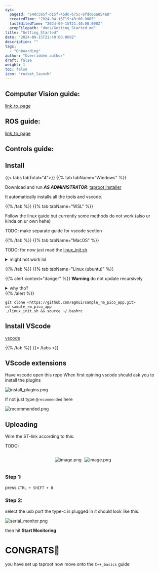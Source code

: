 ```yaml
---
sys:
  pageId: "54dc585f-d15f-45d0-b75c-8fdc66a854a8"
  createdTime: "2024-04-16T19:43:00.000Z"
  lastEditedTime: "2024-09-15T21:40:00.000Z"
  propFilepath: "docs/Getting_Started.md"
title: "Getting_Started"
date: "2024-09-15T21:40:00.000Z"
description: ""
tags:
  - "Onboarding"
author: "Overridden author"
draft: false
weight: 1
toc: false
icon: "rocket_launch"
---
```


## Computer Vision guide:

[link_to_page](86d45bc0-388b-4d26-8848-44f255f73d0e)

## ROS guide:

[link_to_page](3c76c1de-ec8f-46d6-8b0a-294005edc2d5)

## Controls guide:

## Install

{{< tabs tabTotal="4">}}
{{% tab tabName="Windows" %}}

Download and run _**AS ADMINISTRATOR**_: [taproot installer](https://github.com/Thornbots/TeachingFreshies/releases/tag/1.0)

It automatically installs all the tools and vscode.

{{% /tab %}}
{{% tab tabName="WSL" %}}

Follow the linux guide but currently some methods do not work (also ur kinda on ur own hehe)

TODO: make separate guide for vscode section

{{% /tab %}}
{{% tab tabName="MacOS" %}}

TODO: for now just read the [linux_init.sh](https://github.com/agmui/sample_rm_pico_app/blob/main/linux_init.sh)

<details>
<summary>might not work lol</summary>

`brew install libusb pkg-config`

Next install: [vscode](https://code.visualstudio.com/Download)

</details>

{{% /tab %}}
{{% tab tabName="Linux (ubuntu)" %}}

{{% alert context="danger" %}}
**Warning** do not update recursively
<details>
<summary>why tho?</summary>
There are some submodules that may go on for a while (like tinyusb) and I highly
recommend you don't need to get them.
If you want to see what submodules I update just look in `linux_init.sh`
</details>
{{% /alert %}}

```shell
git clone <https://github.com/agmui/sample_rm_pico_app.git>
cd sample_rm_pico_app
./linux_init.sh && source ~/.bashrc
```

## Install VScode

[vscode](https://code.visualstudio.com/Download)

{{% /tab %}}
{{< /tabs >}}

## VScode extensions

Have vscode open this repo
When first opining vscode should ask you to install the plugins

![install_plugins.png](https://prod-files-secure.s3.us-west-2.amazonaws.com/d518164a-d88e-44d1-a4ee-3adb3bd8bce0/89bd30f0-1825-4e77-867b-0a41ce370880/install_plugins.png?X-Amz-Algorithm=AWS4-HMAC-SHA256&X-Amz-Content-Sha256=UNSIGNED-PAYLOAD&X-Amz-Credential=ASIAZI2LB466XCV7LBYU%2F20250217%2Fus-west-2%2Fs3%2Faws4_request&X-Amz-Date=20250217T140738Z&X-Amz-Expires=3600&X-Amz-Security-Token=IQoJb3JpZ2luX2VjEE4aCXVzLXdlc3QtMiJHMEUCIEY2htXoIN2EWWRi3%2Bp9fOU4vNL8ISC%2FmgvRkT3rlLikAiEA5meBRV8j4NJ3fN9geM%2FMOC5ZD3qlTGbW%2BYMswkCXK6Yq%2FwMIdxAAGgw2Mzc0MjMxODM4MDUiDNTEKfO3HGAPTyBRSCrcA7P3w9xKmq6tHNNKmCpTq3KSCe9R853N7D7%2BbkF0NsUDOakyNOP098LUItbhX0iFMRoi83cSi7XYiJZs4LuPMr1LgBATJG0vwS22GAy8p8J5P%2FV7FAMwGFuwfaPN0a%2B1Z9lcNDeTxe%2FtTOq8VqXeZ%2F34Y744s3VUZme6hhm5IZ0wqUpYsLZ0o6xcp1vXeQdTuw%2FJTh4YIY%2Fc84FOqye6FucvuwMGOhMQRrpPk7MYJ6XE51kOEmE2VB42hlSc6hSEEK7%2FzeT275AB2GgeFPeShFmsYOcEIurmzd%2FnaI3mQtLRaB7kf1lobstvwV8ulkn7bmiJA30TaPOFvk10nZs7%2FBM8h4uH93slW6xN4GrzVC5RM%2FxNTNjQ83oxkT8%2FsCd661xvOmeJjTSatwavHMHbJggBqLCK7drDdm9MIbsiOTu3qyFfw1Hf13x03F0473DqXV%2Fz2QTa%2BQ4jKfeXsjcSBv3aGXIfPIElh52S5YU949kBPRP9RCHZp%2Fwa67H1rO8IP10TbpKdhQ%2BtupakmoiBjbluSpat2xosTBGC1XQ5CGhtB7LEwu9yNVG2ffb3X8T9%2BpnIlzMJASbbrWGDIOa%2F1fbJU9JN4hK82Bxd0%2FLhaujl2Uzg5rhSjYJIcyxKMOv5zL0GOqUBYPbUsc08rq8NH67L3080Z7SNqyJ32%2Bpa8ceRMcu5qb4Yj%2Fd8fxwnr3lx62m3s%2FlHOpMpJhwoNFstCOrmlH8kc3xeh5Rh5nbbWZnLpCwdRQOLI%2FIQx7skXV0pEbOlGh%2BmjslHnxvEGvYobeaCHTtJagvhiHM2u60EAk%2B9NI6meTfljyEnDfhh28XDowqxfUg8uhG67CgNzmHFYdt8MoT2fTE1e9na&X-Amz-Signature=2ac7c19c06c10d413be7b0430b265f9952fce0fb9f2a75971ecf256935ff2b16&X-Amz-SignedHeaders=host&x-id=GetObject)

If not just type `@recommended` here  

![recommended.png](https://prod-files-secure.s3.us-west-2.amazonaws.com/d518164a-d88e-44d1-a4ee-3adb3bd8bce0/61e661e9-5d85-4dfc-be0d-8d2097a5e793/recommended.png?X-Amz-Algorithm=AWS4-HMAC-SHA256&X-Amz-Content-Sha256=UNSIGNED-PAYLOAD&X-Amz-Credential=ASIAZI2LB466XCV7LBYU%2F20250217%2Fus-west-2%2Fs3%2Faws4_request&X-Amz-Date=20250217T140738Z&X-Amz-Expires=3600&X-Amz-Security-Token=IQoJb3JpZ2luX2VjEE4aCXVzLXdlc3QtMiJHMEUCIEY2htXoIN2EWWRi3%2Bp9fOU4vNL8ISC%2FmgvRkT3rlLikAiEA5meBRV8j4NJ3fN9geM%2FMOC5ZD3qlTGbW%2BYMswkCXK6Yq%2FwMIdxAAGgw2Mzc0MjMxODM4MDUiDNTEKfO3HGAPTyBRSCrcA7P3w9xKmq6tHNNKmCpTq3KSCe9R853N7D7%2BbkF0NsUDOakyNOP098LUItbhX0iFMRoi83cSi7XYiJZs4LuPMr1LgBATJG0vwS22GAy8p8J5P%2FV7FAMwGFuwfaPN0a%2B1Z9lcNDeTxe%2FtTOq8VqXeZ%2F34Y744s3VUZme6hhm5IZ0wqUpYsLZ0o6xcp1vXeQdTuw%2FJTh4YIY%2Fc84FOqye6FucvuwMGOhMQRrpPk7MYJ6XE51kOEmE2VB42hlSc6hSEEK7%2FzeT275AB2GgeFPeShFmsYOcEIurmzd%2FnaI3mQtLRaB7kf1lobstvwV8ulkn7bmiJA30TaPOFvk10nZs7%2FBM8h4uH93slW6xN4GrzVC5RM%2FxNTNjQ83oxkT8%2FsCd661xvOmeJjTSatwavHMHbJggBqLCK7drDdm9MIbsiOTu3qyFfw1Hf13x03F0473DqXV%2Fz2QTa%2BQ4jKfeXsjcSBv3aGXIfPIElh52S5YU949kBPRP9RCHZp%2Fwa67H1rO8IP10TbpKdhQ%2BtupakmoiBjbluSpat2xosTBGC1XQ5CGhtB7LEwu9yNVG2ffb3X8T9%2BpnIlzMJASbbrWGDIOa%2F1fbJU9JN4hK82Bxd0%2FLhaujl2Uzg5rhSjYJIcyxKMOv5zL0GOqUBYPbUsc08rq8NH67L3080Z7SNqyJ32%2Bpa8ceRMcu5qb4Yj%2Fd8fxwnr3lx62m3s%2FlHOpMpJhwoNFstCOrmlH8kc3xeh5Rh5nbbWZnLpCwdRQOLI%2FIQx7skXV0pEbOlGh%2BmjslHnxvEGvYobeaCHTtJagvhiHM2u60EAk%2B9NI6meTfljyEnDfhh28XDowqxfUg8uhG67CgNzmHFYdt8MoT2fTE1e9na&X-Amz-Signature=42622a3737b0f25801c1f339d9bbbb842d42c0d8713f2b4d85cd323438274884&X-Amz-SignedHeaders=host&x-id=GetObject)

## Uploading

Wire the ST-link according to this:

TODO:

<div style="display: flex;flex-direction: row; column-gap:10px; max-width: 630px;justify-content: center;">
<div>

![image.png](https://prod-files-secure.s3.us-west-2.amazonaws.com/d518164a-d88e-44d1-a4ee-3adb3bd8bce0/210ecb78-1116-4d7b-b9b7-2292f66fa2c2/image.png?X-Amz-Algorithm=AWS4-HMAC-SHA256&X-Amz-Content-Sha256=UNSIGNED-PAYLOAD&X-Amz-Credential=ASIAZI2LB466RVKTMCZV%2F20250217%2Fus-west-2%2Fs3%2Faws4_request&X-Amz-Date=20250217T140740Z&X-Amz-Expires=3600&X-Amz-Security-Token=IQoJb3JpZ2luX2VjEE4aCXVzLXdlc3QtMiJIMEYCIQC0CC456g8jyiC1HVngsxnVd7oHC2AETzLdzWBZZCYlMAIhAJjWvgQNXfTPZbXCze0sCwXh8XOP30uwZn8GL0c11pxfKv8DCHcQABoMNjM3NDIzMTgzODA1IgzXVSBb8koZ%2FB7ydNAq3APw1m75YsE1KlrAL%2FX3zas0T8Sxsi3ijnElQJMS3hLumHrt25J%2FPqWD7iqmV7DZdFfsTOuSTuvwdzNO79raD3MttWQ9wj1Lgma0c7JN0dDUfc26ETfxCItHjITEGX2SZdvXht8H2hu0hiBgXTUxrDrL1bSnOruerV6JAg581%2BaMkK1xGsVtlCakzKDNYREYfla23G7GQhfvOct%2BzVBsle1lXy%2B1Rn9z5k9J6itrOh3VIqOGEA0gHwSKMDfpk5AvMaVZiJr6ZIUK6isX7HJPbs%2B5ouYtMpGzwLgigl%2FMMEKIo8nWmaJ4WG4xMdLRgERZ0lMX7y99tQBeUtSt96G1LjoQRpOoxyUYAjdq%2FwbP1YOV4fa44FWYidUE0vKzCAfDLt%2Fw446NC%2Bl9DuuitPolOkTVrsfjt%2BksM5IHipEYoZdF8LHzY72mCAOLZRB9bl8FAQ1VFSKIYWmNVMlaMsbeZHnAOPdNmSmh8pctW0LNuOM7RrS3DV%2B2IYvd7OdTZ6rIe4XoOmV87iwECJrAKv8gkC2mPm%2F2WuUHTv%2B%2FrfcK29hruPmDFgUpz9E%2F6oojgKBkOtdASLXi206UGtwabWpyk6DYmwUZzWHMums9BNh3aqUsDWWXX1beEyyc1YFn5jDp%2Bcy9BjqkAXlUiXlbWwdZi25WZkWf%2FHaFgaFAP8cxWOBNvkKVcdTIcCsB82ahj7%2FuSaBzo8IiDNAWVIMLGurUaz5vVC055lIpmD%2FOqYJuVvnFrZ0LQohMlYVbOE%2Fom9QxjDEAcTu2Mx35tbHo9O1JN5RO%2FV4ZfFvbUJzu0i6mzNdB2ZP5v5FBCGQ1HUOuU8%2B4khfSfTgWJacFAyw7EtwNyDYMYVrsCMUPubGv&X-Amz-Signature=81c3b4815bdd898e9cdd1d836b501d972f27e39e88110f892b3b84903e520117&X-Amz-SignedHeaders=host&x-id=GetObject)

</div>
<div>

![image.png](https://prod-files-secure.s3.us-west-2.amazonaws.com/d518164a-d88e-44d1-a4ee-3adb3bd8bce0/33a0fd0f-8ca6-4a86-8e09-26e95ded1fff/image.png?X-Amz-Algorithm=AWS4-HMAC-SHA256&X-Amz-Content-Sha256=UNSIGNED-PAYLOAD&X-Amz-Credential=ASIAZI2LB4665AKYP22Y%2F20250217%2Fus-west-2%2Fs3%2Faws4_request&X-Amz-Date=20250217T140741Z&X-Amz-Expires=3600&X-Amz-Security-Token=IQoJb3JpZ2luX2VjEE4aCXVzLXdlc3QtMiJIMEYCIQCDTytaKk3xh3MZhEN84%2BqE0loisbvj7R1MTVGOeG0uHAIhAOjuSaigVm0j0o2T3vzbTwEx9kIzqm02iBMYnL%2FzQtbhKv8DCHcQABoMNjM3NDIzMTgzODA1Igwh5uaqZm9mbfxtUSIq3AM4%2FlYOXzCVeDYuGZ0jMdoQnjQzPpK%2BL2cu4KEo29%2FmNAJgkdjeOPH1dA2KyOqaKMgFRIDJAR%2FefRXBoikWtqouqxW7hKvCkx%2BkhAec7OsgQytP4QxeFeNJlsjHll4lP27oABWB5j4aeCEiGSQn7YoNcJ7svokTHXSYSF2T9wBoPQJiwR6LOsFa07ubjBMk127odQ6bzx69YBl4201Vt6Ld%2FRijwg35lLVVmZdPcsqstWfvgFDFvzWM5Z9sUMq78XrirnlPfkB8f%2FtckNkp9TEP38ji5%2Bj9cmpTn4z3dpRqMISHdCC6%2BuR8TbW54k8RBhDlG4uwpxZDfra0uzvW9zLWGybYnqlfql7Ag5vsCzAhYMDR%2BiupTBIjm5QQO152innIs8UosyhEbnnQdVWFsLwb4ImfiMlJWjPZG0fpW7lGrthIb3B0nsuXwIbvFpcQdwkF5%2B6I0FY4SgY29dVqvmlOt6D7d650ds%2FhC%2FFcu08YEj0WKj%2BdBAjfd%2FCYy54XJID0MC9YNkXWomBJ2KiW%2F8ulfpDQPi3a54bk0GkMo1eKWuaAxXoxt%2FWXfISGFaAiiY78KfUqmo4bK%2Fa0YQij%2BdWCG4hJb8TN1BCXTR8YMQA8ogfg3OJxOACM%2BRCcqTDU%2Bcy9BjqkARLPjeBhrM7qpuHInj9tdcxPFhqAXxza0f0e6SKGf3PoASX85SEM1NyuWZ0dB7WywZEvsjDxuswCfEVWI4WyeYM4oq9b1OPpDu2Ht6%2By%2FiJxShUeEcVAS5HOUMivEjayxWiAjJf0WOS%2BdkJwVzolTyCoDvnX9kGoUmWYWa%2Bgofcwl%2FtHLFnt9MSFuvQSTeTkJAqgHnRkWjXl7zLhVh5t0MuJ%2F04V&X-Amz-Signature=9117691234ad336d980a36a67e12368c0d5d8cfb38a39f7d3166e68b59dd799c&X-Amz-SignedHeaders=host&x-id=GetObject)

</div>
</div>

### Step 1:

press `CTRL + SHIFT + B`

### Step 2:

select the usb port the type-c is plugged in it should look like this:

![serial_monitor.png](https://prod-files-secure.s3.us-west-2.amazonaws.com/d518164a-d88e-44d1-a4ee-3adb3bd8bce0/f03f4774-05d4-4393-b6a0-d5efb6d315ab/serial_monitor.png?X-Amz-Algorithm=AWS4-HMAC-SHA256&X-Amz-Content-Sha256=UNSIGNED-PAYLOAD&X-Amz-Credential=ASIAZI2LB466XCV7LBYU%2F20250217%2Fus-west-2%2Fs3%2Faws4_request&X-Amz-Date=20250217T140738Z&X-Amz-Expires=3600&X-Amz-Security-Token=IQoJb3JpZ2luX2VjEE4aCXVzLXdlc3QtMiJHMEUCIEY2htXoIN2EWWRi3%2Bp9fOU4vNL8ISC%2FmgvRkT3rlLikAiEA5meBRV8j4NJ3fN9geM%2FMOC5ZD3qlTGbW%2BYMswkCXK6Yq%2FwMIdxAAGgw2Mzc0MjMxODM4MDUiDNTEKfO3HGAPTyBRSCrcA7P3w9xKmq6tHNNKmCpTq3KSCe9R853N7D7%2BbkF0NsUDOakyNOP098LUItbhX0iFMRoi83cSi7XYiJZs4LuPMr1LgBATJG0vwS22GAy8p8J5P%2FV7FAMwGFuwfaPN0a%2B1Z9lcNDeTxe%2FtTOq8VqXeZ%2F34Y744s3VUZme6hhm5IZ0wqUpYsLZ0o6xcp1vXeQdTuw%2FJTh4YIY%2Fc84FOqye6FucvuwMGOhMQRrpPk7MYJ6XE51kOEmE2VB42hlSc6hSEEK7%2FzeT275AB2GgeFPeShFmsYOcEIurmzd%2FnaI3mQtLRaB7kf1lobstvwV8ulkn7bmiJA30TaPOFvk10nZs7%2FBM8h4uH93slW6xN4GrzVC5RM%2FxNTNjQ83oxkT8%2FsCd661xvOmeJjTSatwavHMHbJggBqLCK7drDdm9MIbsiOTu3qyFfw1Hf13x03F0473DqXV%2Fz2QTa%2BQ4jKfeXsjcSBv3aGXIfPIElh52S5YU949kBPRP9RCHZp%2Fwa67H1rO8IP10TbpKdhQ%2BtupakmoiBjbluSpat2xosTBGC1XQ5CGhtB7LEwu9yNVG2ffb3X8T9%2BpnIlzMJASbbrWGDIOa%2F1fbJU9JN4hK82Bxd0%2FLhaujl2Uzg5rhSjYJIcyxKMOv5zL0GOqUBYPbUsc08rq8NH67L3080Z7SNqyJ32%2Bpa8ceRMcu5qb4Yj%2Fd8fxwnr3lx62m3s%2FlHOpMpJhwoNFstCOrmlH8kc3xeh5Rh5nbbWZnLpCwdRQOLI%2FIQx7skXV0pEbOlGh%2BmjslHnxvEGvYobeaCHTtJagvhiHM2u60EAk%2B9NI6meTfljyEnDfhh28XDowqxfUg8uhG67CgNzmHFYdt8MoT2fTE1e9na&X-Amz-Signature=cb7b8cd4e4b3826c7ee994697e32bad139784b818526341b4f4017c4671c7c96&X-Amz-SignedHeaders=host&x-id=GetObject)

then hit **Start Monitoring**

# CONGRATS🎉

you have set up taproot now move onto the `C++_basics` guide
